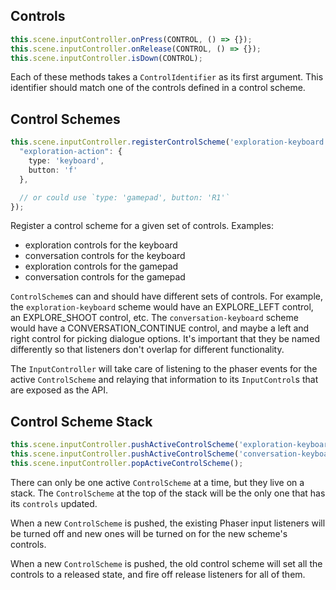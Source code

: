 ## Controls

```ts
this.scene.inputController.onPress(CONTROL, () => {});
this.scene.inputController.onRelease(CONTROL, () => {});
this.scene.inputController.isDown(CONTROL);
```
Each of these methods takes a `ControlIdentifier` as its first argument. This identifier should
match one of the controls defined in a control scheme.

## Control Schemes

```ts
this.scene.inputController.registerControlScheme('exploration-keyboard', {
  "exploration-action": {
    type: 'keyboard',
    button: 'f'
  },

  // or could use `type: 'gamepad', button: 'R1'`
});
```
Register a control scheme for a given set of controls. Examples:
* exploration controls for the keyboard
* conversation controls for the keyboard
* exploration controls for the gamepad
* conversation controls for the gamepad

`ControlScheme`s can and should have different sets of controls. For example,
the `exploration-keyboard` scheme would have an EXPLORE_LEFT control, an EXPLORE_SHOOT control, etc.
The `conversation-keyboard` scheme would have a CONVERSATION_CONTINUE control, and maybe a left and right control for picking dialogue options.
It's important that they be named differently so that listeners don't overlap for different functionality.

The `InputController` will take care of listening to the phaser events for the active `ControlScheme`
and relaying that information to its `InputControl`s that are exposed as the API.

## Control Scheme Stack

```ts
this.scene.inputController.pushActiveControlScheme('exploration-keyboard');   // active control scheme is keyboard-exploration
this.scene.inputController.pushActiveControlScheme('conversation-keyboard');  // active control scheme is keyboard-conversation
this.scene.inputController.popActiveControlScheme();                          // active control scheme is keyboard-exploration
```

There can only be one active `ControlScheme` at a time, but they live on a stack.
The `ControlScheme` at the top of the stack will be the only one that has its `controls` updated.

When a new `ControlScheme` is pushed, the existing Phaser input listeners will be turned off and
new ones will be turned on for the new scheme's controls.

When a new `ControlScheme` is pushed, the old control scheme will set all the controls to a released state,
and fire off release listeners for all of them.